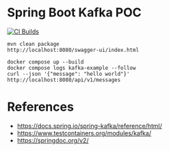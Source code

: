# Spring Boot Kafka POC

[![CI Builds](https://github.com/jabrena/spring-boot-kafka-poc/actions/workflows/build.yaml/badge.svg)](https://github.com/jabrena/spring-boot-kafka-poc/actions/workflows/build.yaml)

```
mvn clean package
http://localhost:8080/swagger-ui/index.html

docker compose up --build
docker compose logs kafka-example --follow
curl --json '{"message": "hello world"}' http://localhost:8080/api/v1/messages
```

# References

- https://docs.spring.io/spring-kafka/reference/html/
- https://www.testcontainers.org/modules/kafka/
- https://springdoc.org/v2/